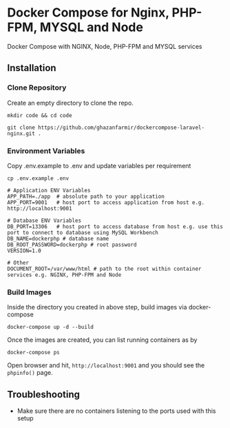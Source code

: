 # Docker Compose for Nginx, PHP-FPM, MYSQL and Node
Docker Compose with NGINX, Node, PHP-FPM and MYSQL services

## Installation

### Clone Repository

Create an empty directory to clone the repo.

```
mkdir code && cd code
```

```
git clone https://github.com/ghazanfarmir/dockercompose-laravel-nginx.git .
```

### Environment Variables

Copy .env.example to .env and update variables per requirement

```
cp .env.example .env
```

```
# Application ENV Variables
APP_PATH=./app  # absolute path to your application
APP_PORT=9001   # host port to access application from host e.g. http://localhost:9001 

# Database ENV Variables
DB_PORT=13306   # host port to access database from host e.g. use this port to connect to database using MySQL Workbench
DB_NAME=dockerphp # database name
DB_ROOT_PASSWORD=dockerphp # root password
VERSION=1.0

# Other
DOCUMENT_ROOT=/var/www/html # path to the root within container services e.g. NGINX, PHP-FPM and Node

```

### Build Images

Inside the directory you created in above step, build images via docker-compose

```
docker-compose up -d --build
```

Once the images are created, you can list running containers as by

```
docker-compose ps
```

Open browser and hit, `http://localhost:9001` and you should see the `phpinfo()` page.


## Troubleshooting

 - Make sure there are no containers listening to the ports used with this setup

